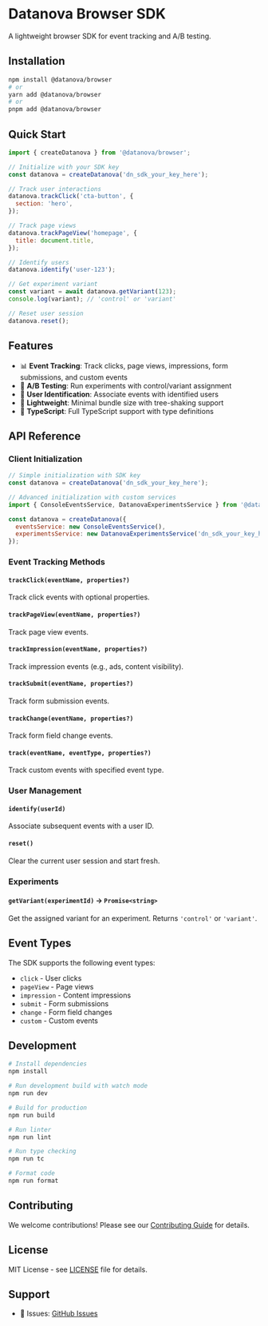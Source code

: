 # Datanova Browser SDK

A lightweight browser SDK for event tracking and A/B testing.

## Installation

```bash
npm install @datanova/browser
# or
yarn add @datanova/browser
# or
pnpm add @datanova/browser
```

## Quick Start

```javascript
import { createDatanova } from '@datanova/browser';

// Initialize with your SDK key
const datanova = createDatanova('dn_sdk_your_key_here');

// Track user interactions
datanova.trackClick('cta-button', {
  section: 'hero',
});

// Track page views
datanova.trackPageView('homepage', {
  title: document.title,
});

// Identify users
datanova.identify('user-123');

// Get experiment variant
const variant = await datanova.getVariant(123);
console.log(variant); // 'control' or 'variant'

// Reset user session
datanova.reset();
```

## Features

- 📊 **Event Tracking**: Track clicks, page views, impressions, form submissions, and custom events
- 🧪 **A/B Testing**: Run experiments with control/variant assignment
- 👤 **User Identification**: Associate events with identified users
- 🚀 **Lightweight**: Minimal bundle size with tree-shaking support
- 🎯 **TypeScript**: Full TypeScript support with type definitions

## API Reference

### Client Initialization

```javascript
// Simple initialization with SDK key
const datanova = createDatanova('dn_sdk_your_key_here');

// Advanced initialization with custom services
import { ConsoleEventsService, DatanovaExperimentsService } from '@datanova/browser';

const datanova = createDatanova({
  eventsService: new ConsoleEventsService(),
  experimentsService: new DatanovaExperimentsService('dn_sdk_your_key_here'),
});
```

### Event Tracking Methods

#### `trackClick(eventName, properties?)`

Track click events with optional properties.

#### `trackPageView(eventName, properties?)`

Track page view events.

#### `trackImpression(eventName, properties?)`

Track impression events (e.g., ads, content visibility).

#### `trackSubmit(eventName, properties?)`

Track form submission events.

#### `trackChange(eventName, properties?)`

Track form field change events.

#### `track(eventName, eventType, properties?)`

Track custom events with specified event type.

### User Management

#### `identify(userId)`

Associate subsequent events with a user ID.

#### `reset()`

Clear the current user session and start fresh.

### Experiments

#### `getVariant(experimentId)` → `Promise<string>`

Get the assigned variant for an experiment. Returns `'control'` or `'variant'`.

## Event Types

The SDK supports the following event types:

- `click` - User clicks
- `pageView` - Page views
- `impression` - Content impressions
- `submit` - Form submissions
- `change` - Form field changes
- `custom` - Custom events

## Development

```bash
# Install dependencies
npm install

# Run development build with watch mode
npm run dev

# Build for production
npm run build

# Run linter
npm run lint

# Run type checking
npm run tc

# Format code
npm run format
```

## Contributing

We welcome contributions! Please see our [Contributing Guide](CONTRIBUTING.md) for details.

## License

MIT License - see [LICENSE](LICENSE) file for details.

## Support

- 🐛 Issues: [GitHub Issues](https://github.com/d0-datanova/browser-sdk/issues)
